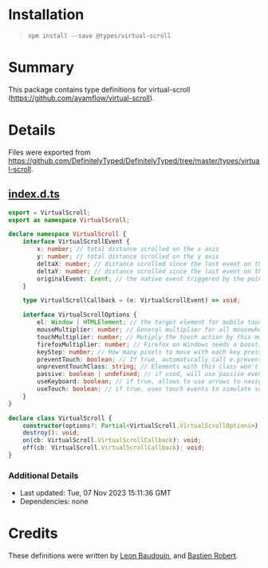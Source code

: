 # Installation
> `npm install --save @types/virtual-scroll`

# Summary
This package contains type definitions for virtual-scroll (https://github.com/ayamflow/virtual-scroll).

# Details
Files were exported from https://github.com/DefinitelyTyped/DefinitelyTyped/tree/master/types/virtual-scroll.
## [index.d.ts](https://github.com/DefinitelyTyped/DefinitelyTyped/tree/master/types/virtual-scroll/index.d.ts)
````ts
export = VirtualScroll;
export as namespace VirtualScroll;

declare namespace VirtualScroll {
    interface VirtualScrollEvent {
        x: number; // total distance scrolled on the x axis
        y: number; // total distance scrolled on the y axis
        deltaX: number; // distance scrolled since the last event on the x axis
        deltaY: number; // distance scrolled since the last event on the y axis
        originalEvent: Event; // the native event triggered by the pointer device or keyboard
    }

    type VirtualScrollCallback = (e: VirtualScrollEvent) => void;

    interface VirtualScrollOptions {
        el: Window | HTMLElement; // the target element for mobile touch events. Defaults to window.
        mouseMultiplier: number; // General multiplier for all mousewheel (including Firefox). Default to 1.
        touchMultiplier: number; // Mutiply the touch action by this modifier to make scroll faster than finger movement. Defaults to 2.
        firefoxMultiplier: number; // Firefox on Windows needs a boost, since scrolling is very slow. Defaults to 15.
        keyStep: number; // How many pixels to move with each key press. Defaults to 120.
        preventTouch: boolean; // If true, automatically call e.preventDefault on touchMove. Defaults to false.
        unpreventTouchClass: string; // Elements with this class won't preventDefault on touchMove. Defaults to vs-touchmove-allowed.
        passive: boolean | undefined; // if used, will use passive events declaration for the wheel and touch listeners. Can be true or false. Defaults to undefined.
        useKeyboard: boolean; // if true, allows to use arrows to navigate, and space to jump from one screen. Defaults to true
        useTouch: boolean; // if true, uses touch events to simulate scrolling. Defaults to true
    }
}

declare class VirtualScroll {
    constructor(options?: Partial<VirtualScroll.VirtualScrollOptions>);
    destroy(): void;
    on(cb: VirtualScroll.VirtualScrollCallback): void;
    off(cb: VirtualScroll.VirtualScrollCallback): void;
}

````

### Additional Details
 * Last updated: Tue, 07 Nov 2023 15:11:36 GMT
 * Dependencies: none

# Credits
These definitions were written by [Leon Baudouin](https://github.com/LeonBaudouin), and [Bastien Robert](https://github.com/bastienrobert).
